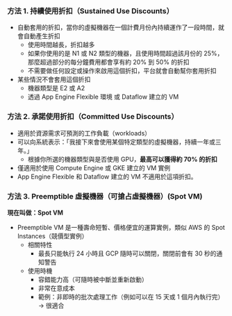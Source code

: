 
### 方法 1. 持續使用折扣（Sustained Use Discounts）
- 自動套用的折扣，當你的虛擬機器在一個計費月份內持續運作了一段時間，就會自動產生折扣
  - 使用時間越長，折扣越多
  - 如果你使用的是 N1 或 N2 類型的機器，且使用時間超過該月份的 25%，那麼超過部分的每分鐘費用都會享有約 20% 到 50% 的折扣
  - 不需要做任何設定或操作來啟用這個折扣，平台就會自動幫你套用折扣
- 某些情況不會套用這個折扣
  - 機器類型是 E2 或 A2
  - 透過 App Engine Flexible 環境 或 Dataflow 建立的 VM
 
### 方法 2. 承諾使用折扣（Committed Use Discounts）

- 適用於資源需求可預測的工作負載（workloads）
- 可以向系統表示：「我接下來會使用某個特定類型的虛擬機器，持續一年或三年。」
  -  根據你所選的機器類型與是否使用 GPU，**最高可以獲得約 70% 的折扣**
- 僅適用於使用 Compute Engine 或 GKE 建立的 VM 實例
- App Engine Flexible 和 Dataflow 建立的 VM 不適用於這項折扣。

### 方法 3. Preemptible 虛擬機器（可搶占虛擬機器）(Spot VM)
**現在叫做：Spot VM**
- Preemptible VM 是一種壽命短暫、價格便宜的運算實例，類似 AWS 的 Spot Instances（競價型實例）
  - 相關特性
    - 最長只能執行 24 小時且 GCP 隨時可以關閉，關閉前會有 30 秒的通知警告
  - 使用時機
    - 容錯能力高（可隨時被中斷並重新啟動）
    - 非常在意成本
    - 範例：非即時的批次處理工作（例如可以在 15 天或 1 個月內執行完）→ 很適合 
